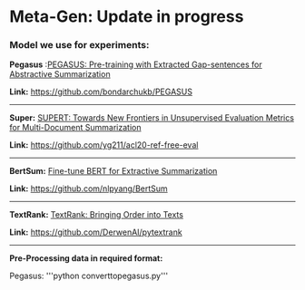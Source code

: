 # Meta-Gen: Update in progress

### Model we use for experiments:

**Pegasus** :[PEGASUS: Pre-training with Extracted Gap-sentences for Abstractive Summarization](https://arxiv.org/abs/1912.08777)

**Link:** https://github.com/bondarchukb/PEGASUS

------

**Super:** [SUPERT: Towards New Frontiers in Unsupervised Evaluation Metrics for Multi-Document Summarization](https://aclanthology.org/2020.acl-main.124.pdf)

**Link:** https://github.com/yg211/acl20-ref-free-eval

------

**BertSum:** [Fine-tune BERT for Extractive Summarization](https://arxiv.org/pdf/1903.10318.pdf)

**Link:** https://github.com/nlpyang/BertSum

------

**TextRank:** [TextRank: Bringing Order into Texts](https://web.eecs.umich.edu/~mihalcea/papers/mihalcea.emnlp04.pdf)

**Link:** https://github.com/DerwenAI/pytextrank

------

**Pre-Processing data in required format:**

Pegasus: '''python converttopegasus.py'''

